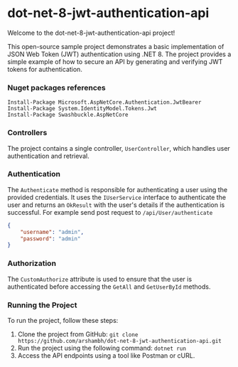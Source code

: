 # dot-net-8-jwt-authentication-api

Welcome to the dot-net-8-jwt-authentication-api project!

This open-source sample project demonstrates a basic implementation of JSON Web Token (JWT) authentication using .NET 8. The project provides a simple example of how to secure an API by generating and verifying JWT tokens for authentication.

### Nuget packages references
```
Install-Package Microsoft.AspNetCore.Authentication.JwtBearer
Install-Package System.IdentityModel.Tokens.Jwt
Install-Package Swashbuckle.AspNetCore
```

### Controllers

The project contains a single controller, `UserController`, which handles user authentication and retrieval.

### Authentication

The `Authenticate` method is responsible for authenticating a user using the provided credentials. It uses the `IUserService` interface to authenticate the user and returns an `OkResult` with the user's details if the authentication is successful.
For example send post request to `/api/User/authenticate`
```json
{
    "username": "admin",
    "password": "admin"
}
```
### Authorization

The `CustomAuthorize` attribute is used to ensure that the user is authenticated before accessing the `GetAll` and `GetUserById` methods.

### Running the Project

To run the project, follow these steps:

1. Clone the project from GitHub: `git clone https://github.com/arshambh/dot-net-8-jwt-authentication-api.git`
2. Run the project using the following command: `dotnet run`
3. Access the API endpoints using a tool like Postman or cURL.
